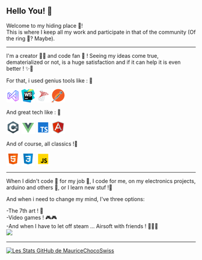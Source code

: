 ## Hello You! 👋

Welcome to my hiding place 🏡! </br>
This is where I keep all my work and participate in that of the community (Of the ring 💍? Maybe).

---

I'm a creator 👨‍🔧 and code fan 📝 ! Seeing my ideas come true, dematerialized or not, is a huge satisfaction  and if it can help it is even better ! ✨🎉

For that, i used genius tools like : 🔧

![Visual Studio 2019](/vs_studio.png)
![WebStorm](/WebStorm2.png)
![SqlServer](/sqlserver.png)
![Postman](/postman2.png)
</br>

And great tech like : 💾

![CSharp](/csharp.png)
![GitHub Logo](/vuejs.png)
![GitHub Logo](/typescript.png)
![GitHub Logo](/angular.png)

And of course, all classics !📇

![GitHub Logo](/html.png)
![GitHub Logo](/css.png)
![GitHub Logo](/js.png)

---

When I didn't code 📝 for my job 🤵, I code for me, on my electronics projects, arduino and others 🧪, or I learn new stuf !🧐

And when i need to change my mind, I've three options:

-The 7th art ! 🎥 </br>
-Video games ! 🎮🎮</br>
-And when I have to let off steam ... Airsoft with friends ! 🔫🔫🔫
</br>
<img src="200.gif">

---

[![Les Stats GitHub de MauriceChocoSwiss](https://github-readme-stats.vercel.app/api?username=MauriceChocoSwiss&count_private=true&show_icons=true)](https://github.com/MauriceChocoSwiss/)
